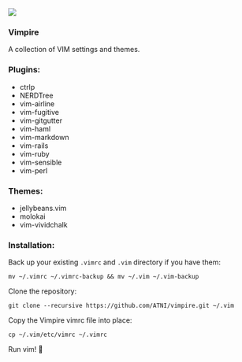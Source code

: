 <img src="http://upload.wikimedia.org/wikipedia/commons/1/19/Bela_lugosi_dracula.jpg" />

### Vimpire
A collection of VIM settings and themes.

### Plugins:
* ctrlp
* NERDTree
* vim-airline
* vim-fugitive
* vim-gitgutter
* vim-haml
* vim-markdown
* vim-rails
* vim-ruby
* vim-sensible
* vim-perl

### Themes:
* jellybeans.vim
* molokai
* vim-vividchalk

### Installation:

Back up your existing `.vimrc` and `.vim` directory if you have them:
```
mv ~/.vimrc ~/.vimrc-backup && mv ~/.vim ~/.vim-backup
```

Clone the repository:
```
git clone --recursive https://github.com/ATNI/vimpire.git ~/.vim
```

Copy the Vimpire vimrc file into place:
```
cp ~/.vim/etc/vimrc ~/.vimrc
```

Run vim! :imp:
